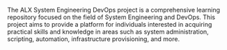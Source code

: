 The ALX System Engineering DevOps project is a comprehensive learning repository focused on the field of System Engineering and DevOps. This project aims to provide a platform for individuals interested in acquiring practical skills and knowledge in areas such as system administration, scripting, automation, infrastructure provisioning, and more.
